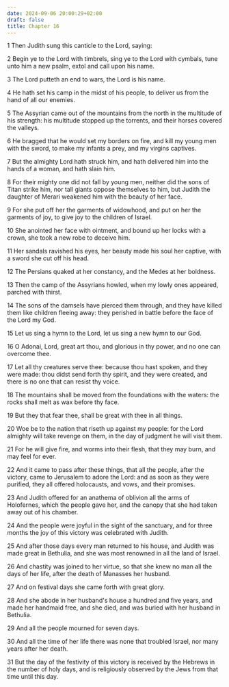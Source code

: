 ```yaml
---
date: 2024-09-06 20:00:29+02:00
draft: false
title: Chapter 16
---
```




1 Then Judith sung this canticle to the Lord, saying:

2 Begin ye to the Lord with timbrels, sing ye to the Lord with cymbals, tune unto him a new psalm, extol and call upon his name.

3 The Lord putteth an end to wars, the Lord is his name.

4 He hath set his camp in the midst of his people, to deliver us from the hand of all our enemies.

5 The Assyrian came out of the mountains from the north in the multitude of his strength: his multitude stopped up the torrents, and their horses covered the valleys.

6 He bragged that he would set my borders on fire, and kill my young men with the sword, to make my infants a prey, and my virgins captives.

7 But the almighty Lord hath struck him, and hath delivered him into the hands of a woman, and hath slain him.

8 For their mighty one did not fall by young men, neither did the sons of Titan strike him, nor tall giants oppose themselves to him, but Judith the daughter of Merari weakened him with the beauty of her face.

9 For she put off her the garments of widowhood, and put on her the garments of joy, to give joy to the children of Israel.

10 She anointed her face with ointment, and bound up her locks with a crown, she took a new robe to deceive him.

11 Her sandals ravished his eyes, her beauty made his soul her captive, with a sword she cut off his head.

12 The Persians quaked at her constancy, and the Medes at her boldness.

13 Then the camp of the Assyrians howled, when my lowly ones appeared, parched with thirst.

14 The sons of the damsels have pierced them through, and they have killed them like children fleeing away: they perished in battle before the face of the Lord my God.

15 Let us sing a hymn to the Lord, let us sing a new hymn to our God.

16 O Adonai, Lord, great art thou, and glorious in thy power, and no one can overcome thee.

17 Let all thy creatures serve thee: because thou hast spoken, and they were made: thou didst send forth thy spirit, and they were created, and there is no one that can resist thy voice.

18 The mountains shall be moved from the foundations with the waters: the rocks shall melt as wax before thy face.

19 But they that fear thee, shall be great with thee in all things.

20 Woe be to the nation that riseth up against my people: for the Lord almighty will take revenge on them, in the day of judgment he will visit them.

21 For he will give fire, and worms into their flesh, that they may burn, and may feel for ever.

22 And it came to pass after these things, that all the people, after the victory, came to Jerusalem to adore the Lord: and as soon as they were purified, they all offered holocausts, and vows, and their promises.

23 And Judith offered for an anathema of oblivion all the arms of Holofernes, which the people gave her, and the canopy that she had taken away out of his chamber.

24 And the people were joyful in the sight of the sanctuary, and for three months the joy of this victory was celebrated with Judith.

25 And after those days every man returned to his house, and Judith was made great in Bethulia, and she was most renowned in all the land of Israel.

26 And chastity was joined to her virtue, so that she knew no man all the days of her life, after the death of Manasses her husband.

27 And on festival days she came forth with great glory.

28 And she abode in her husband's house a hundred and five years, and made her handmaid free, and she died, and was buried with her husband in Bethulia.

29 And all the people mourned for seven days.

30 And all the time of her life there was none that troubled Israel, nor many years after her death.

31 But the day of the festivity of this victory is received by the Hebrews in the number of holy days, and is religiously observed by the Jews from that time until this day.

